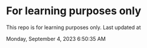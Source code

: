 # For learning purposes only
This repo is for learning purposes only.
Last updated at

Monday, September 4, 2023 6:50:35 AM

